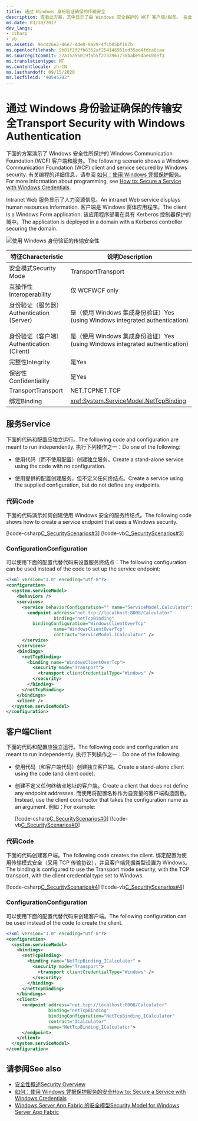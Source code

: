 ```yaml
---
title: 通过 Windows 身份验证确保的传输安全
description: 查看此方案，其中显示了由 Windows 安全保护的 WCF 客户端/服务。 在此示例中，intranet 服务显示人力资源信息。
ms.date: 03/30/2017
dev_langs:
- csharp
- vb
ms.assetid: 96dd26e2-46e7-4de0-9a29-4fcb05bf187b
ms.openlocfilehash: 9b81f2f2fb6352af254146951ed35ad4fdca8caa
ms.sourcegitcommit: 27a15a55019f6b5f2733961738babe94aec0def3
ms.translationtype: MT
ms.contentlocale: zh-CN
ms.lasthandoff: 09/15/2020
ms.locfileid: "90545202"
---
```

# <a name="transport-security-with-windows-authentication"></a><span data-ttu-id="becd3-104">通过 Windows 身份验证确保的传输安全</span><span class="sxs-lookup"><span data-stu-id="becd3-104">Transport Security with Windows Authentication</span></span>
<span data-ttu-id="becd3-105">下面的方案演示了 Windows 安全性所保护的 Windows Communication Foundation (WCF) 客户端和服务。</span><span class="sxs-lookup"><span data-stu-id="becd3-105">The following scenario shows a Windows Communication Foundation (WCF) client and service secured by Windows security.</span></span> <span data-ttu-id="becd3-106">有关编程的详细信息，请参阅 [如何：使用 Windows 凭据保护服务](../how-to-secure-a-service-with-windows-credentials.md)。</span><span class="sxs-lookup"><span data-stu-id="becd3-106">For more information about programming, see [How to: Secure a Service with Windows Credentials](../how-to-secure-a-service-with-windows-credentials.md).</span></span>  
  
 <span data-ttu-id="becd3-107">Intranet Web 服务显示了人力资源信息。</span><span class="sxs-lookup"><span data-stu-id="becd3-107">An intranet Web service displays human resources information.</span></span> <span data-ttu-id="becd3-108">客户端是 Windows 窗体应用程序。</span><span class="sxs-lookup"><span data-stu-id="becd3-108">The client is a Windows Form application.</span></span> <span data-ttu-id="becd3-109">该应用程序部署在具有 Kerberos 控制器保护的域中。</span><span class="sxs-lookup"><span data-stu-id="becd3-109">The application is deployed in a domain with a Kerberos controller securing the domain.</span></span>  
  
 ![使用 Windows 身份验证的传输安全性](./media/transport-security-with-windows-authentication/secured-windows-authentication.gif)  
  
|<span data-ttu-id="becd3-111">特征</span><span class="sxs-lookup"><span data-stu-id="becd3-111">Characteristic</span></span>|<span data-ttu-id="becd3-112">说明</span><span class="sxs-lookup"><span data-stu-id="becd3-112">Description</span></span>|  
|--------------------|-----------------|  
|<span data-ttu-id="becd3-113">安全模式</span><span class="sxs-lookup"><span data-stu-id="becd3-113">Security Mode</span></span>|<span data-ttu-id="becd3-114">Transport</span><span class="sxs-lookup"><span data-stu-id="becd3-114">Transport</span></span>|  
|<span data-ttu-id="becd3-115">互操作性</span><span class="sxs-lookup"><span data-stu-id="becd3-115">Interoperability</span></span>|<span data-ttu-id="becd3-116">仅 WCF</span><span class="sxs-lookup"><span data-stu-id="becd3-116">WCF only</span></span>|  
|<span data-ttu-id="becd3-117">身份验证（服务器）</span><span class="sxs-lookup"><span data-stu-id="becd3-117">Authentication (Server)</span></span><br /><br /> <span data-ttu-id="becd3-118">身份验证（客户端）</span><span class="sxs-lookup"><span data-stu-id="becd3-118">Authentication (Client)</span></span>|<span data-ttu-id="becd3-119">是（使用 Windows 集成身份验证）</span><span class="sxs-lookup"><span data-stu-id="becd3-119">Yes (using Windows integrated authentication)</span></span><br /><br /> <span data-ttu-id="becd3-120">是（使用 Windows 集成身份验证）</span><span class="sxs-lookup"><span data-stu-id="becd3-120">Yes (using Windows integrated authentication)</span></span>|  
|<span data-ttu-id="becd3-121">完整性</span><span class="sxs-lookup"><span data-stu-id="becd3-121">Integrity</span></span>|<span data-ttu-id="becd3-122">是</span><span class="sxs-lookup"><span data-stu-id="becd3-122">Yes</span></span>|  
|<span data-ttu-id="becd3-123">保密性</span><span class="sxs-lookup"><span data-stu-id="becd3-123">Confidentiality</span></span>|<span data-ttu-id="becd3-124">是</span><span class="sxs-lookup"><span data-stu-id="becd3-124">Yes</span></span>|  
|<span data-ttu-id="becd3-125">Transport</span><span class="sxs-lookup"><span data-stu-id="becd3-125">Transport</span></span>|<span data-ttu-id="becd3-126">NET.TCP</span><span class="sxs-lookup"><span data-stu-id="becd3-126">NET.TCP</span></span>|  
|<span data-ttu-id="becd3-127">绑定</span><span class="sxs-lookup"><span data-stu-id="becd3-127">Binding</span></span>|<xref:System.ServiceModel.NetTcpBinding>|  
  
## <a name="service"></a><span data-ttu-id="becd3-128">服务</span><span class="sxs-lookup"><span data-stu-id="becd3-128">Service</span></span>  
 <span data-ttu-id="becd3-129">下面的代码和配置应独立运行。</span><span class="sxs-lookup"><span data-stu-id="becd3-129">The following code and configuration are meant to run independently.</span></span> <span data-ttu-id="becd3-130">执行下列操作之一：</span><span class="sxs-lookup"><span data-stu-id="becd3-130">Do one of the following:</span></span>  
  
- <span data-ttu-id="becd3-131">使用代码（而不使用配置）创建独立服务。</span><span class="sxs-lookup"><span data-stu-id="becd3-131">Create a stand-alone service using the code with no configuration.</span></span>  
  
- <span data-ttu-id="becd3-132">使用提供的配置创建服务，但不定义任何终结点。</span><span class="sxs-lookup"><span data-stu-id="becd3-132">Create a service using the supplied configuration, but do not define any endpoints.</span></span>  
  
### <a name="code"></a><span data-ttu-id="becd3-133">代码</span><span class="sxs-lookup"><span data-stu-id="becd3-133">Code</span></span>  
 <span data-ttu-id="becd3-134">下面的代码演示如何创建使用 Windows 安全的服务终结点。</span><span class="sxs-lookup"><span data-stu-id="becd3-134">The following code shows how to create a service endpoint that uses a Windows security.</span></span>  
  
 [!code-csharp[C_SecurityScenarios#3](../../../../samples/snippets/csharp/VS_Snippets_CFX/c_securityscenarios/cs/source.cs#3)]
 [!code-vb[C_SecurityScenarios#3](../../../../samples/snippets/visualbasic/VS_Snippets_CFX/c_securityscenarios/vb/source.vb#3)]  
  
### <a name="configuration"></a><span data-ttu-id="becd3-135">Configuration</span><span class="sxs-lookup"><span data-stu-id="becd3-135">Configuration</span></span>  
 <span data-ttu-id="becd3-136">可以使用下面的配置代替代码来设置服务终结点：</span><span class="sxs-lookup"><span data-stu-id="becd3-136">The following configuration can be used instead of the code to set up the service endpoint:</span></span>  
  
```xml  
<?xml version="1.0" encoding="utf-8"?>  
<configuration>  
  <system.serviceModel>  
    <behaviors />  
    <services>  
      <service behaviorConfiguration="" name="ServiceModel.Calculator">  
        <endpoint address="net.tcp://localhost:8008/Calculator"
                  binding="netTcpBinding"  
          bindingConfiguration="WindowsClientOverTcp"
                  name="WindowsClientOverTcp"  
                  contract="ServiceModel.ICalculator" />  
      </service>  
    </services>  
    <bindings>  
      <netTcpBinding>  
        <binding name="WindowsClientOverTcp">  
          <security mode="Transport">  
            <transport clientCredentialType="Windows" />  
          </security>  
        </binding>  
      </netTcpBinding>  
    </bindings>  
    <client />  
  </system.serviceModel>  
</configuration>  
```  
  
## <a name="client"></a><span data-ttu-id="becd3-137">客户端</span><span class="sxs-lookup"><span data-stu-id="becd3-137">Client</span></span>  
 <span data-ttu-id="becd3-138">下面的代码和配置应独立运行。</span><span class="sxs-lookup"><span data-stu-id="becd3-138">The following code and configuration are meant to run independently.</span></span> <span data-ttu-id="becd3-139">执行下列操作之一：</span><span class="sxs-lookup"><span data-stu-id="becd3-139">Do one of the following:</span></span>  
  
- <span data-ttu-id="becd3-140">使用代码（和客户端代码）创建独立客户端。</span><span class="sxs-lookup"><span data-stu-id="becd3-140">Create a stand-alone client using the code (and client code).</span></span>  
  
- <span data-ttu-id="becd3-141">创建不定义任何终结点地址的客户端。</span><span class="sxs-lookup"><span data-stu-id="becd3-141">Create a client that does not define any endpoint addresses.</span></span> <span data-ttu-id="becd3-142">而使用将配置名称作为自变量的客户端构造函数。</span><span class="sxs-lookup"><span data-stu-id="becd3-142">Instead, use the client constructor that takes the configuration name as an argument.</span></span> <span data-ttu-id="becd3-143">例如：</span><span class="sxs-lookup"><span data-stu-id="becd3-143">For example:</span></span>  
  
     [!code-csharp[C_SecurityScenarios#0](../../../../samples/snippets/csharp/VS_Snippets_CFX/c_securityscenarios/cs/source.cs#0)]
     [!code-vb[C_SecurityScenarios#0](../../../../samples/snippets/visualbasic/VS_Snippets_CFX/c_securityscenarios/vb/source.vb#0)]  
  
### <a name="code"></a><span data-ttu-id="becd3-144">代码</span><span class="sxs-lookup"><span data-stu-id="becd3-144">Code</span></span>  
 <span data-ttu-id="becd3-145">下面的代码创建客户端。</span><span class="sxs-lookup"><span data-stu-id="becd3-145">The following code creates the client.</span></span> <span data-ttu-id="becd3-146">绑定配置为使用传输模式安全（采用 TCP 传输协议），并且客户端凭据类型设置为 Windows。</span><span class="sxs-lookup"><span data-stu-id="becd3-146">The binding is configured to use the Transport mode security, with the TCP transport, with the client credential type set to Windows.</span></span>  
  
 [!code-csharp[C_SecurityScenarios#4](../../../../samples/snippets/csharp/VS_Snippets_CFX/c_securityscenarios/cs/source.cs#4)]
 [!code-vb[C_SecurityScenarios#4](../../../../samples/snippets/visualbasic/VS_Snippets_CFX/c_securityscenarios/vb/source.vb#4)]  
  
### <a name="configuration"></a><span data-ttu-id="becd3-147">Configuration</span><span class="sxs-lookup"><span data-stu-id="becd3-147">Configuration</span></span>  
 <span data-ttu-id="becd3-148">可以使用下面的配置代替代码来创建客户端。</span><span class="sxs-lookup"><span data-stu-id="becd3-148">The following configuration can be used instead of the code to create the client.</span></span>  
  
```xml  
<?xml version="1.0" encoding="utf-8"?>  
<configuration>  
  <system.serviceModel>  
    <bindings>  
      <netTcpBinding>  
        <binding name="NetTcpBinding_ICalculator" >  
          <security mode="Transport">  
            <transport clientCredentialType="Windows" />  
          </security>  
        </binding>  
      </netTcpBinding>  
    </bindings>  
    <client>  
      <endpoint address="net.tcp://localhost:8008/Calculator"
                binding="netTcpBinding"
                bindingConfiguration="NetTcpBinding_ICalculator"
                contract="ICalculator"  
                name="NetTcpBinding_ICalculator">  
      </endpoint>  
    </client>  
  </system.serviceModel>  
</configuration>  
```  
  
## <a name="see-also"></a><span data-ttu-id="becd3-149">请参阅</span><span class="sxs-lookup"><span data-stu-id="becd3-149">See also</span></span>

- [<span data-ttu-id="becd3-150">安全性概述</span><span class="sxs-lookup"><span data-stu-id="becd3-150">Security Overview</span></span>](security-overview.md)
- [<span data-ttu-id="becd3-151">如何：使用 Windows 凭据保护服务的安全</span><span class="sxs-lookup"><span data-stu-id="becd3-151">How to: Secure a Service with Windows Credentials</span></span>](../how-to-secure-a-service-with-windows-credentials.md)
- <span data-ttu-id="becd3-152">[Windows Server App Fabric 的安全模型](/previous-versions/appfabric/ee677202(v=azure.10))</span><span class="sxs-lookup"><span data-stu-id="becd3-152">[Security Model for Windows Server App Fabric](/previous-versions/appfabric/ee677202(v=azure.10))</span></span>
